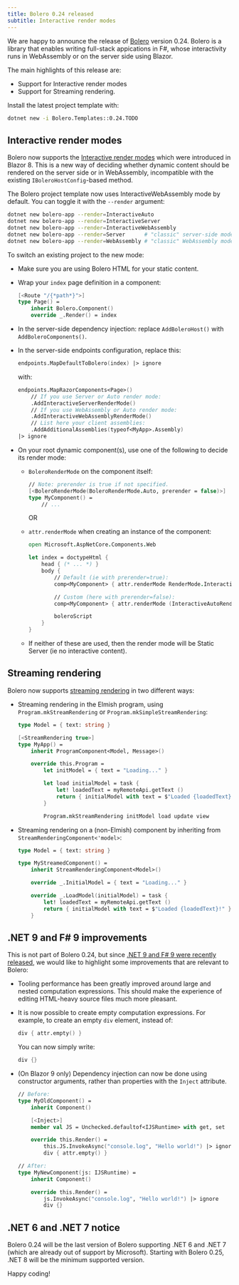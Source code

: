 ```yaml
---
title: Bolero 0.24 released
subtitle: Interactive render modes
---
```


We are happy to announce the release of [Bolero](https://fsbolero.io) version 0.24.
Bolero is a library that enables writing full-stack appications in F#, whose interactivity runs in WebAssembly or on the server side using Blazor.

The main highlights of this release are:
* Support for Interactive render modes
* Support for Streaming rendering.

Install the latest project template with:

```sh
dotnet new -i Bolero.Templates::0.24.TODO
```

## Interactive render modes

Bolero now supports the [Interactive render modes](https://learn.microsoft.com/en-us/aspnet/core/blazor/components/render-modes) which were introduced in Blazor 8.
This is a new way of deciding whether dynamic content should be rendered on the server side or in WebAssembly, incompatible with the existing `IBoleroHostConfig`-based method.

The Bolero project template now uses InteractiveWebAssembly mode by default. You can toggle it with the `--render` argument:

```sh
dotnet new bolero-app --render=InteractiveAuto
dotnet new bolero-app --render=InteractiveServer
dotnet new bolero-app --render=InteractiveWebAssembly
dotnet new bolero-app --render=Server      # "classic" server-side mode
dotnet new bolero-app --render=WebAssembly # "classic" WebAssembly mode
```

To switch an existing project to the new mode:

* Make sure you are using Bolero HTML for your static content.

* Wrap your `index` page definition in a component:

    ```fsharp
    [<Route "/{*path*}">]
    type Page() =
        inherit Bolero.Component()
        override _.Render() = index
    ```

* In the server-side dependency injection: replace `AddBoleroHost()` with `AddBoleroComponents()`.

* In the server-side endpoints configuration, replace this:

    ```fsharp
    endpoints.MapDefaultToBolero(index) |> ignore
    ```

    with:

    ```fsharp
    endpoints.MapRazorComponents<Page>()
        // If you use Server or Auto render mode:
        .AddInteractiveServerRenderMode()
        // If you use WebAssembly or Auto render mode:
        .AddInteractiveWebAssemblyRenderMode()
        // List here your client assemblies:
        .AddAdditionalAssemblies(typeof<MyApp>.Assembly)
    |> ignore
    ```

* On your root dynamic component(s), use one of the following to decide its render mode:

    * `BoleroRenderMode` on the component itself:

        ```fsharp
        // Note: prerender is true if not specified.
        [<BoleroRenderMode(BoleroRenderMode.Auto, prerender = false)>]
        type MyComponent() =
            // ...
        ```

        OR

    * `attr.renderMode` when creating an instance of the component:

        ```fsharp
        open Microsoft.AspNetCore.Components.Web

        let index = doctypeHtml {
            head { (* ... *) }
            body {
                // Default (ie with prerender=true):
                comp<MyComponent> { attr.renderMode RenderMode.InteractiveAuto }

                // Custom (here with prerender=false):
                comp<MyComponent> { attr.renderMode (InteractiveAutoRenderMode(prerender = false)) }

                boleroScript
            }
        }
        ```

    * If neither of these are used, then the render mode will be Static Server (ie no interactive content).

## Streaming rendering

Bolero now supports [streaming rendering](https://learn.microsoft.com/en-us/aspnet/core/blazor/components/rendering?view=aspnetcore-9.0#streaming-rendering) in two different ways:

* Streaming rendering in the Elmish program, using `Program.mkStreamRendering` or `Program.mkSimpleStreamRendering`:

    ```fsharp
    type Model = { text: string }

    [<StreamRendering true>]
    type MyApp() =
        inherit ProgramComponent<Model, Message>()

        override this.Program =
            let initModel = { text = "Loading..." }

            let load initialModel = task {
                let! loadedText = myRemoteApi.getText ()
                return { initialModel with text = $"Loaded {loadedText}!" }, Cmd.none
            }

            Program.mkStreamRendering initModel load update view
    ```

* Streaming rendering on a (non-Elmish) component by inheriting from `StreamRenderingComponent<'model>`:

    ```fsharp
    type Model = { text: string }

    type MyStreamedComponent() =
        inherit StreamRenderingComponent<Model>()

        override _.InitialModel = { text = "Loading..." }

        override _.LoadModel(initialModel) = task {
            let! loadedText = myRemoteApi.getText ()
            return { initialModel with text = $"Loaded {loadedText}!" }, Cmd.none
        }
    ```

## .NET 9 and F# 9 improvements

This is not part of Bolero 0.24, but since [.NET 9 and F# 9 were recently released](https://devblogs.microsoft.com/dotnet/announcing-dotnet-9/), we would like to highlight some improvements that are relevant to Bolero:

* Tooling performance has been greatly improved around large and nested computation expressions. This should make the experience of editing HTML-heavy source files much more pleasant.

* It is now possible to create empty computation expressions. For example, to create an empty `div` element, instead of:

    ```fsharp
    div { attr.empty() }
    ```

    You can now simply write:

    ```fsharp
    div {}
    ```

* (On Blazor 9 only) Dependency injection can now be done using constructor arguments, rather than properties with the `Inject` attribute.

    ```fsharp
    // Before:
    type MyOldComponent() =
        inherit Component()

        [<Inject>]
        member val JS = Unchecked.defaultof<IJSRuntime> with get, set

        override this.Render() =
            this.JS.InvokeAsync("console.log", "Hello world!") |> ignore
            div { attr.empty() }

    // After:
    type MyNewComponent(js: IJSRuntime) =
        inherit Component()

        override this.Render() =
            js.InvokeAsync("console.log", "Hello world!") |> ignore
            div {}
    ```

## .NET 6 and .NET 7 notice

Bolero 0.24 will be the last version of Bolero supporting .NET 6 and .NET 7 (which are already out of support by Microsoft). Starting with Bolero 0.25, .NET 8 will be the minimum supported version.

Happy coding!
